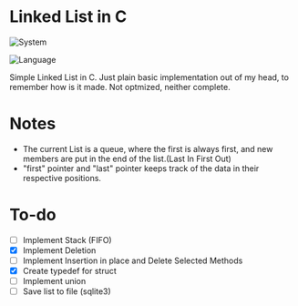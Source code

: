 # Linked List in C

![System](https://img.shields.io/badge/System-Android_TERMUX-47D147?style=for-the-badge&logo=android)

![Language](https://img.shields.io/badge/language-c-00599c?style=for-the-badge&logo=c&logoColor=white)

Simple Linked List in C. Just plain basic implementation out of my  head, to remember how is it made. Not optmized, neither complete.

# Notes 

- The current List is a queue, where the first is always first, and new members are put in the end of the list.(Last In First Out)
- "first" pointer and "last" pointer keeps track of the data in their respective positions.

# To-do
- [ ] Implement Stack (FIFO)
- [X] Implement Deletion
- [ ] Implement Insertion in place and Delete Selected Methods
- [X] Create typedef for struct 
- [ ] Implement union
- [ ] Save list to file (sqlite3)
